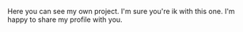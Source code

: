 Here you can see my own project.
I'm sure you're ik with this one.
I'm happy to share my profile with you.
